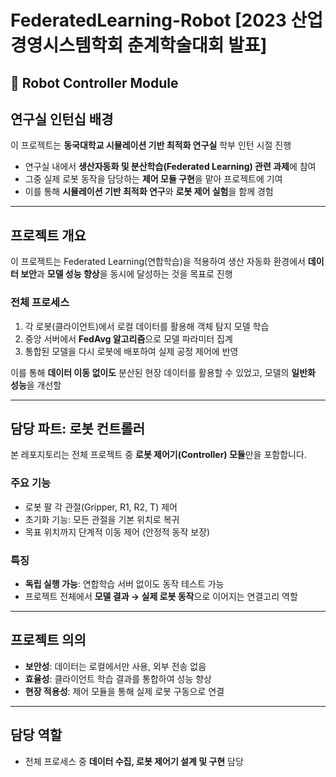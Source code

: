 # FederatedLearning-Robot [2023 산업경영시스템학회 춘계학술대회 발표]  
## 🤖 Robot Controller Module

## 연구실 인턴십 배경
이 프로젝트는 **동국대학교 시뮬레이션 기반 최적화 연구실** 학부 인턴 시절 진행
- 연구실 내에서 **생산자동화 및 분산학습(Federated Learning) 관련 과제**에 참여  
- 그중 실제 로봇 동작을 담당하는 **제어 모듈 구현**을 맡아 프로젝트에 기여  
- 이를 통해 **시뮬레이션 기반 최적화 연구**와 **로봇 제어 실험**을 함께 경험  

---

## 프로젝트 개요
이 프로젝트는 Federated Learning(연합학습)을 적용하여 생산 자동화 환경에서 **데이터 보안**과 **모델 성능 향상**을 동시에 달성하는 것을 목표로 진행

### 전체 프로세스
1. 각 로봇(클라이언트)에서 로컬 데이터를 활용해 객체 탐지 모델 학습  
2. 중앙 서버에서 **FedAvg 알고리즘**으로 모델 파라미터 집계  
3. 통합된 모델을 다시 로봇에 배포하여 실제 공정 제어에 반영  

이를 통해 **데이터 이동 없이도** 분산된 현장 데이터를 활용할 수 있었고, 모델의 **일반화 성능**을 개선할

---

## 담당 파트: 로봇 컨트롤러
본 레포지토리는 전체 프로젝트 중 **로봇 제어기(Controller) 모듈**만을 포함합니다.

### 주요 기능
- 로봇 팔 각 관절(Gripper, R1, R2, T) 제어  
- 초기화 기능: 모든 관절을 기본 위치로 복귀  
- 목표 위치까지 단계적 이동 제어 (안정적 동작 보장)  

### 특징
- **독립 실행 가능**: 연합학습 서버 없이도 동작 테스트 가능  
- 프로젝트 전체에서 **모델 결과 → 실제 로봇 동작**으로 이어지는 연결고리 역할  

---

## 프로젝트 의의
- **보안성**: 데이터는 로컬에서만 사용, 외부 전송 없음  
- **효율성**: 클라이언트 학습 결과를 통합하여 성능 향상  
- **현장 적용성**: 제어 모듈을 통해 실제 로봇 구동으로 연결  

---

## 담당 역할
- 전체 프로세스 중 **데이터 수집, 로봇 제어기 설계 및 구현** 담당


  
